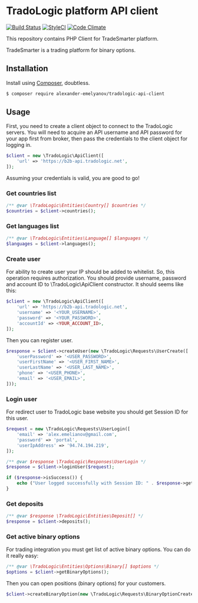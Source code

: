 # TradoLogic platform API client

[![Build Status](https://img.shields.io/travis/alexander-emelyanov/tradologic-api-client/master.svg?style=flat-square)](https://travis-ci.org/alexander-emelyanov/tradologic-api-client)
[![StyleCI](https://styleci.io/repos/53869640/shield)](https://styleci.io/repos/53869640)
[![Code Climate](https://img.shields.io/codeclimate/github/alexander-emelyanov/tradologic-api-client.svg?style=flat-square)](https://codeclimate.com/github/alexander-emelyanov/tradologic-api-client)

This repository contains PHP Client for TradeSmarter platform.

TradeSmarter is a trading platform for binary options.

## Installation
Install using [Composer](http://getcomposer.org), doubtless.

```sh
$ composer require alexander-emelyanov/tradologic-api-client
```

## Usage

First, you need to create a client object to connect to the TradoLogic servers. You will need to acquire an API username and API password for your app first from broker, then pass the credentials to the client object for logging in. 

```php
$client = new \TradoLogic\ApiClient([
    'url' => 'https://b2b-api.tradologic.net',
]);
```

Assuming your credentials is valid, you are good to go!

### Get countries list

```php
/** @var \TradoLogic\Entities\Country[] $countries */
$countries = $client->countries();
```

### Get languages list

```php
/** @var \TradoLogic\Entities\Language[] $languages */
$languages = $client->languages();
```

### Create user

For ability to create user your IP should be added to whitelist. So, this operation requires authorization. You should
provide username, password and account ID to \TradoLogic\ApiClient constructor. It should seems like this:

```php
$client = new \TradoLogic\ApiClient([
    'url' => 'https://b2b-api.tradologic.net',
    'username' => '<YOUR_USERNAME>',
    'password' => '<YOUR_PASSWORD>',
    'accountId' => <YOUR_ACCOUNT_ID>,
]);
```

Then you can register user.

```php
$response = $client->createUser(new \TradoLogic\Requests\UserCreate([
    'userPassword' => '<USER_PASSWORD>',
    'userFirstName' => '<USER_FIRST_NAME>',
    'userLastName' => '<USER_LAST_NAME>',
    'phone' => '<USER_PHONE>',
    'email' => '<USER_EMAIL>',
]));
```

### Login user

For redirect user to TradoLogic base website you should get Session ID for this user.

```php
$request = new \TradoLogic\Requests\UserLogin([
    'email' => 'alex.emelianov@gmail.com',
    'password' => 'portal',
    'userIpAddress' => '94.74.194.219',
]);

/** @var $response \TradoLogic\Responses\UserLogin */
$response = $client->loginUser($request);

if ($response->isSuccess()) {
    echo ("User logged successfully with Session ID: " . $response->getSessionId() . PHP_EOL);
}
```

### Get deposits

```php
/** @var $response \TradoLogic\Entities\Deposit[] */
$response = $client->deposits();
```

### Get active binary options

For trading integration you must get list of active binary options. You can do it really easy:

```php
/** @var \TradoLogic\Entities\Options\Binary[] $options */
$options = $client->getBinaryOptions();
```

Then you can open positions (binary options) for your customers.

```php
$client->createBinaryOption(new \TradoLogic\Requests\BinaryOptionCreate(<User ID>, <Option ID>, <Volume>, <Is Call>));
```
